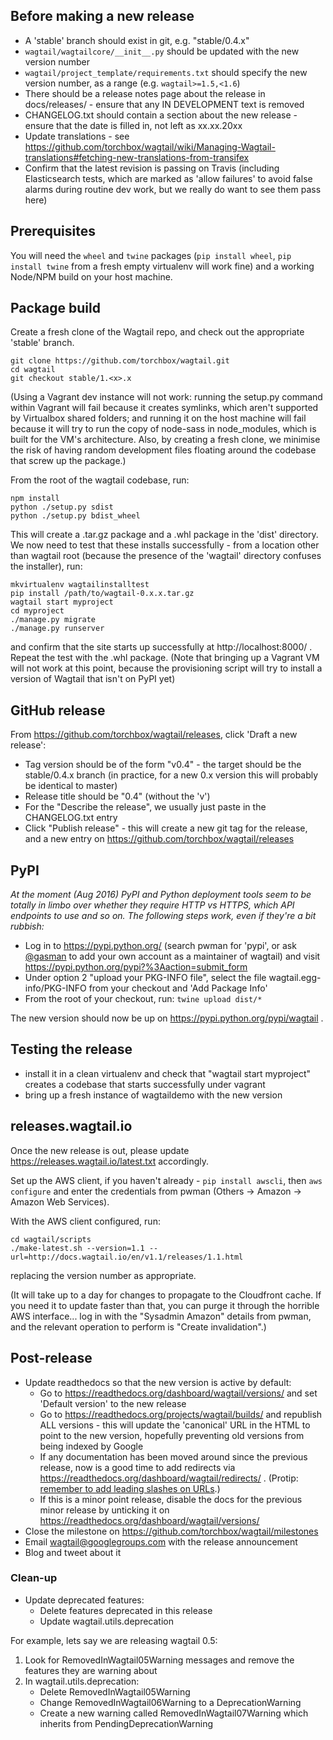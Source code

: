 ## Before making a new release

* A 'stable' branch should exist in git, e.g. "stable/0.4.x"
* `wagtail/wagtailcore/__init__.py` should be updated with the new version number
* `wagtail/project_template/requirements.txt` should specify the new version number, as a range (e.g. `wagtail>=1.5,<1.6`)
* There should be a release notes page about the release in docs/releases/ - ensure that any IN DEVELOPMENT text is removed
* CHANGELOG.txt should contain a section about the new release - ensure that the date is filled in, not left as xx.xx.20xx
* Update translations - see https://github.com/torchbox/wagtail/wiki/Managing-Wagtail-translations#fetching-new-translations-from-transifex
* Confirm that the latest revision is passing on Travis (including Elasticsearch tests, which are marked as 'allow failures' to avoid false alarms during routine dev work, but we really do want to see them pass here)

## Prerequisites

You will need the `wheel` and `twine` packages (`pip install wheel`, `pip install twine` from a fresh empty virtualenv will work fine) and a working Node/NPM build on your host machine.

## Package build

Create a fresh clone of the Wagtail repo, and check out the appropriate 'stable' branch.

    git clone https://github.com/torchbox/wagtail.git
    cd wagtail
    git checkout stable/1.<x>.x

(Using a Vagrant dev instance will not work: running the setup.py command within Vagrant will fail because it creates symlinks, which aren't supported by Virtualbox shared folders; and running it on the host machine will fail because it will try to run the copy of node-sass in node_modules, which is built for the VM's architecture. Also, by creating a fresh clone, we minimise the risk of having random development files floating around the codebase that screw up the package.)

From the root of the wagtail codebase, run:

    npm install
    python ./setup.py sdist
    python ./setup.py bdist_wheel

This will create a .tar.gz package and a .whl package in the 'dist' directory. We now need to test that these installs successfully - from a location other than wagtail root (because the presence of the 'wagtail' directory confuses the installer), run:

    mkvirtualenv wagtailinstalltest
    pip install /path/to/wagtail-0.x.x.tar.gz
    wagtail start myproject
    cd myproject
    ./manage.py migrate
    ./manage.py runserver

and confirm that the site starts up successfully at http://localhost:8000/ . Repeat the test with the .whl package. (Note that bringing up a Vagrant VM will not work at this point, because the provisioning script will try to install a version of Wagtail that isn't on PyPI yet)

## GitHub release

From https://github.com/torchbox/wagtail/releases, click 'Draft a new release':

* Tag version should be of the form "v0.4" - the target should be the stable/0.4.x branch (in practice, for a new 0.x version this will probably be identical to master)
* Release title should be "0.4" (without the 'v')
* For the "Describe the release", we usually just paste in the CHANGELOG.txt entry
* Click "Publish release" - this will create a new git tag for the release, and a new entry on https://github.com/torchbox/wagtail/releases

## PyPI

_At the moment (Aug 2016) PyPI and Python deployment tools seem to be totally in limbo over whether they require HTTP vs HTTPS, which API endpoints to use and so on. The following steps work, even if they're a bit rubbish:_

* Log in to https://pypi.python.org/ (search pwman for 'pypi', or ask [@gasman](https://github.com/gasman) to add your own account as a maintainer of wagtail) and visit https://pypi.python.org/pypi?%3Aaction=submit_form
* Under option 2 "upload your PKG-INFO file", select the file wagtail.egg-info/PKG-INFO from your checkout and 'Add Package Info'
* From the root of your checkout, run: `twine upload dist/*`

The new version should now be up on https://pypi.python.org/pypi/wagtail .

## Testing the release

  - install it in a clean virtualenv and check that "wagtail start myproject" creates a codebase that starts successfully under vagrant
  - bring up a fresh instance of wagtaildemo with the new version

## releases.wagtail.io

Once the new release is out, please update https://releases.wagtail.io/latest.txt accordingly.

Set up the AWS client, if you haven't already - `pip install awscli`, then `aws configure` and enter the credentials from pwman (Others -> Amazon -> Amazon Web Services).

With the AWS client configured, run:

    cd wagtail/scripts
    ./make-latest.sh --version=1.1 --url=http://docs.wagtail.io/en/v1.1/releases/1.1.html

replacing the version number as appropriate.

(It will take up to a day for changes to propagate to the Cloudfront cache. If you need it to update faster than that, you can purge it through the horrible AWS interface... log in with the "Sysadmin Amazon" details from pwman, and the relevant operation to perform is "Create invalidation".)

## Post-release

* Update readthedocs so that the new version is active by default:
  * Go to https://readthedocs.org/dashboard/wagtail/versions/ and set 'Default version' to the new release
  * Go to https://readthedocs.org/projects/wagtail/builds/ and republish ALL versions - this will update the 'canonical' URL in the HTML to point to the new version, hopefully preventing old versions from being indexed by Google
  * If any documentation has been moved around since the previous release, now is a good time to add redirects via https://readthedocs.org/dashboard/wagtail/redirects/ . (Protip: [remember to add leading slashes on URLs](https://github.com/rtfd/readthedocs.org/issues/1826#issuecomment-247995569).)
  * If this is a minor point release, disable the docs for the previous minor release by unticking it on https://readthedocs.org/dashboard/wagtail/versions/
* Close the milestone on https://github.com/torchbox/wagtail/milestones
* Email wagtail@googlegroups.com with the release announcement
* Blog and tweet about it

### Clean-up

* Update deprecated features:
    - Delete features deprecated in this release
    - Update wagtail.utils.deprecation

For example, lets say we are releasing wagtail 0.5:

1. Look for RemovedInWagtail05Warning messages and remove the features they are warning about
2. In wagtail.utils.deprecation:
    - Delete RemovedInWagtail05Warning
    - Change RemovedInWagtail06Warning to a DeprecationWarning
    - Create a new warning called RemovedInWagtail07Warning which inherits from PendingDeprecationWarning
